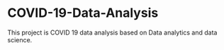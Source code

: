 # COVID-19-Data-Analysis
This project is COVID 19 data analysis based on Data analytics and data science.
